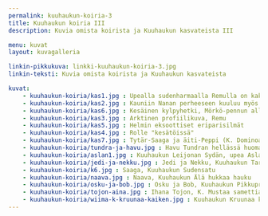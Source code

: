 ```yaml
---
permalink: kuuhaukun-koiria-3
title: Kuuhaukun koiria III
description: Kuvia omista koirista ja Kuuhaukun kasvateista III

menu: kuvat
layout: kuvagalleria

linkin-pikkukuva: linkki-kuuhaukun-koiria-3.jpg
linkin-teksti: Kuvia omista koirista ja Kuuhaukun kasvateista

kuvat:
    - kuuhaukun-koiria/kas1.jpg : Upealla sudenharmaalla Remulla on kaksi pentuetta Kuuhaukulla
    - kuuhaukun-koiria/kas2.jpg : Kauniin Nanan perheeseen kuuluu myös 4 vuotta nuorempi Saana
    - kuuhaukun-koiria/kas6.jpg : Kesäinen kylpyhetki, Mörkö-pennun allas alkaa käydä pieneksi
    - kuuhaukun-koiria/kas3.jpg : Arktinen profiilikuva, Remu
    - kuuhaukun-koiria/kas5.jpg : Helmin eksoottiset eriparisilmät
    - kuuhaukun-koiria/kas4.jpg : Rolle "kesätöissä"
    - kuuhaukun-koiria/kas7.jpg : Tytär-Saaga ja äiti-Peppi (K. Dominoa Lumella) keskittyvät yhdessä makupalaan
    - kuuhaukun-koiria/tundra-ja-havu.jpg : Havu Tundran hellässä huomassa (tsuktsi-huskeja)
    - kuuhaukun-koiria/aslan1.jpg : Kuuhaukun Leijonan Sydän, upea Aslan
    - kuuhaukun-koiria/jedi-ja-nekku.jpg : Jedi ja Nekku, Kuuhaukun Tarumainen Thor ja Karkki tai kuje 
    - kuuhaukun-koiria/k6.jpg : Saaga, Kuuhaukun Sudensatu
    - kuuhaukun-koiria/naava.jpg : Naava, Kuuhaukun Älä hukkaa hauku
    - kuuhaukun-koiria/osku-ja-bob.jpg : Osku ja Bob, Kuuhaukun Pikkuprinssi ja Menolippu Siperiaan (50% husky, 50% tsuktsi)
    - kuuhaukun-koiria/tojon-aina.jpg : Ihana Tojon, K. Mustaa samettia, seurustelee Aina-aasin kanssa
    - kuuhaukun-koiria/wiima-k-kruunaa-kaiken.jpg : Kuuhaukun Kruunaa kaiken, Wiima
---
```

